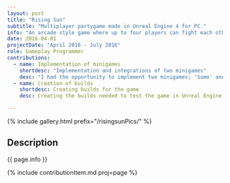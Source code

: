 ```yaml
---
layout: post
title: "Rising Sun"
subtitle: "Multiplayer partygame made in Unreal Engine 4 for PC."
info: "An arcade style game where up to four players can fight each other in a multitude of ‘minigames’."
date: 2016-04-01
projectDate: "April 2016 - July 2016"
role: Gameplay Programmer
contributions:
  - name: Implementation of minigames
    shortdesc: "Implementation and integrations of two minigames"
    desc: "I had the opportunity to implement two minigames; 'Sumo' and 'Kampai' that I had to integrate into the 'overworld'/bigger game. This meant I had to adapt to the control and character system in place."
  - name: Creation of builds
    shortdesc: Creating builds for the game
    desc: Creating the builds needed to test the game in Unreal Engine 4 for both single- and multiplayer.

---
```

{% include gallery.html prefix="/risingsunPics/" %}

## Description
{{ page.info }}

{% include contributionItem.md proj=page %}